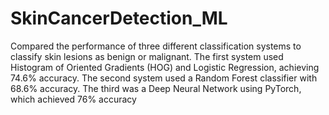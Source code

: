 # SkinCancerDetection_ML
Compared the performance of three different classification systems to classify skin lesions as benign or malignant. The first system used Histogram of Oriented Gradients (HOG) and Logistic Regression, achieving 74.6% accuracy. The second system used a Random Forest classifier with 68.6% accuracy. The third was a Deep Neural Network using PyTorch, which achieved 76% accuracy
